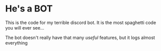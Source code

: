 # He's a BOT

This is the code for my terrible discord bot. It is the most spaghetti code you will ever see...

The bot doesn't really have that many *useful* features, but it logs almost everything